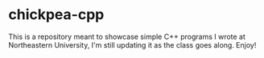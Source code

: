 # chickpea-cpp
This is a repository meant to showcase simple C++ programs I wrote at Northeastern University, I'm still updating it as the class goes along. Enjoy!
